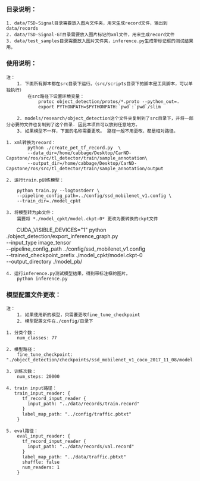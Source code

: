 ### 目录说明：  
    1. data/TSD-Signal目录需要放入图片文件夹，用来生成record文件，输出到data/records  
    2. data/TSD-Signal-GT目录需要放入图片标记的xml文件，用来生成record文件  
    3. data/test_samples目录需要放入图片文件夹，inference.py生成带标记框的测试结果用。  

### 使用说明：  
    注：   
        1. 下面所有脚本都在src目录下运行。（src/scripts目录下的脚本是工具脚本，可以单独执行）  
            在src路径下设置环境变量：  
                protoc object_detection/protos/*.proto --python_out=.
                export PYTHONPATH=$PYTHONPATH:`pwd`:`pwd`/slim
                
        2. models/research/object_detection这个文件夹复制到了src目录下，并将一部分必要的文件也复制到了这个目录. 因此本项目可以放到任意地方。   
        3. 如果模型不一样，下面的名称需要更改。 路径一般不用更改，都是相对路径。  
    
    1. xml转换为record：
            python ./create_pet_tf_record.py  \
            --data_dir=/home/cabbage/Desktop/CarND-Capstone/ros/src/tl_detector/train/sample_annotation\
            --output_dir=/home/cabbage/Desktop/CarND-Capstone/ros/src/tl_detector/train/sample_annotation/output
            
    2. 运行train.p训练模型：  
    
        python train.py --logtostderr \
        --pipeline_config_path=../config/ssd_mobilenet_v1.config \
        --train_dir=./model_cpkt
        
    3. 将模型转为pb文件：  
        需要将 *./model_cpkt/model.ckpt-0* 更改为要转换的ckpt文件  
        
        CUDA_VISIBLE_DEVICES="1" python ./object_detection/export_inference_graph.py   \
        --input_type image_tensor     \
        --pipeline_config_path ../config/ssd_mobilenet_v1.config  \
        --trained_checkpoint_prefix ./model_cpkt/model.ckpt-0     \
        --output_directory ./model_pb/
        
    4. 运行inference.py测试模型结果，得到带标注框的图片。
        python inference.py
        
### 模型配置文件更改：  
    注：   
        1. 如果使用新的模型，只需要更改fine_tune_checkpoint   
        2. 模型配置文件在./config/目录下   
    
    1. 分类个数：
        num_classes: 77
        
    2. 模型路径：   
        fine_tune_checkpoint: "./object_detection/checkpoints/ssd_mobilenet_v1_coco_2017_11_08/model.ckpt"    
        
    3. 训练次数：  
        num_steps: 20000  
        
    4. train input路径：  
       train_input_reader: {  
          tf_record_input_reader {  
            input_path: "../data/records/train.record"  
          }  
          label_map_path: "../config/traffic.pbtxt"  
        }  
 
    5. eval路径：  
        eval_input_reader: {
          tf_record_input_reader {
            input_path: "../data/records/val.record"
          }
          label_map_path: "../data/traffic.pbtxt"
          shuffle: false
          num_readers: 1
        }

